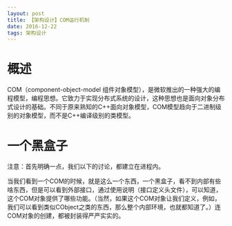 ```yaml
---
layout: post
title: 【架构设计】COM运行机制
date: 2016-12-22
tags: 架构设计
---
```


# 概述

COM（component-object-model 组件对象模型），是微软推出的一种强大的编程模型，编程思想。它致力于实现分布式系统的设计，这种思想也是面向对象分布式设计的基础。不同于原来熟知的C++面向对象模型，COM模型趋向于二进制级别的对象模型，而不是C++编译级别的类模型。

# 一个黑盒子

注意：首先明确一点，我们以下的讨论，都建立在进程内。  

当我们看到一个COM的时候，就是这么一个东西，一个黑盒子，看不到内部有些啥东西，但是可以看到外部接口，通过使用说明（接口定义头文件），可以知道，这个COM对象提供了哪些功能。（当然，如果这个COM对象让我们定义，例如，我们可以看到类似CObject之类的东西，那么整个内部环境，也就都知道了。）连COM对象的创建，都被封装得严严实实的。